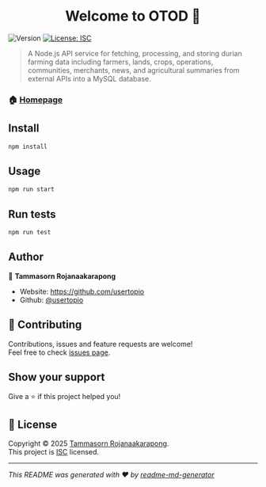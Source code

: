 <h1 align="center">Welcome to OTOD 👋</h1>
<p>
  <img alt="Version" src="https://img.shields.io/github/v/release/usertopio/otod-durian-lab1" />
  <a href="https://opensource.org/licenses/ISC" target="_blank">
    <img alt="License: ISC" src="https://img.shields.io/badge/License-ISC-yellow.svg" />
  </a>
</p>

> A Node.js API service for fetching, processing, and storing durian farming data including farmers, lands, crops, operations, communities, merchants, news, and agricultural summaries from external APIs into a MySQL database.

### 🏠 [Homepage](https://github.com/usertopio/otod-durian-lab1)

## Install

```sh
npm install
```

## Usage

```sh
npm run start
```

## Run tests

```sh
npm run test
```

## Author

👤 **Tammasorn Rojanaakarapong**

- Website: https://github.com/usertopio
- Github: [@usertopio](https://github.com/usertopio)

## 🤝 Contributing

Contributions, issues and feature requests are welcome!<br />Feel free to check [issues page](https://github.com/usertopio/otod-durian-lab1/issues).

## Show your support

Give a ⭐️ if this project helped you!

## 📝 License

Copyright © 2025 [Tammasorn Rojanaakarapong](https://github.com/usertopio).<br />
This project is [ISC](https://opensource.org/licenses/ISC) licensed.

---

_This README was generated with ❤️ by [readme-md-generator](https://github.com/kefranabg/readme-md-generator)_
